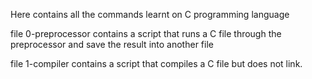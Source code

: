 Here contains all the commands learnt on C programming language

file 0-preprocessor contains a script that runs a C file through the preprocessor and save the result into another file

file 1-compiler contains a script that compiles a C file but does not link.

